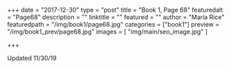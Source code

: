 +++
date = "2017-12-30"
type = "post"
title = "Book 1, Page 68"
featuredalt = "Page68"
description = ""
linktitle = ""
featured = ""
author = "Maria Rice"
featuredpath = "/img/book1/page68.jpg"
categories = ["book1"]
preview = "/img/book1_prev/page68.jpg"
images = [ "img/main/seo_image.jpg" ]

+++

Updated 11/30/19

